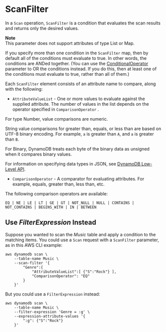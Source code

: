 # ScanFilter<a name="LegacyConditionalParameters.ScanFilter"></a>

In a `Scan` operation, `ScanFilter` is a condition that evaluates the scan results and returns only the desired values\.

**Note**  
This parameter does not support attributes of type List or Map\.

If you specify more than one condition in the `ScanFilter` map, then by default all of the conditions must evaluate to true\. In other words, the conditions are ANDed together\. \(You can use the [ConditionalOperator](LegacyConditionalParameters.ConditionalOperator.md) parameter to OR the conditions instead\. If you do this, then at least one of the conditions must evaluate to true, rather than all of them\.\)

Each `ScanFilter` element consists of an attribute name to compare, along with the following:
+  `AttributeValueList` \- One or more values to evaluate against the supplied attribute\. The number of values in the list depends on the operator specified in `ComparisonOperator` \.

  For type Number, value comparisons are numeric\.

  String value comparisons for greater than, equals, or less than are based on UTF\-8 binary encoding\. For example, `a` is greater than `A`, and `a` is greater than `B`\.

  For Binary, DynamoDB treats each byte of the binary data as unsigned when it compares binary values\.

  For information on specifying data types in JSON, see [DynamoDB Low\-Level API](Programming.LowLevelAPI.md)\.
+  `ComparisonOperator` \- A comparator for evaluating attributes\. For example, equals, greater than, less than, etc\.

  The following comparison operators are available:

   `EQ | NE | LE | LT | GE | GT | NOT_NULL | NULL | CONTAINS | NOT_CONTAINS | BEGINS_WITH | IN | BETWEEN` 

## Use *FilterExpression* Instead<a name="w66aac42c23c29c13"></a>

Suppose you wanted to scan the *Music* table and apply a condition to the matching items\. You could use a `Scan` request with a `ScanFilter` parameter, as in this AWS CLI example:

```
aws dynamodb scan \
    --table-name Music \
    --scan-filter '{
        "Genre":{
            "AttributeValueList":[ {"S":"Rock"} ],
            "ComparisonOperator": "EQ"
        }
    }'
```

But you could use a `FilterExpression` instead:

```
aws dynamodb scan \
    --table-name Music \
    --filter-expression 'Genre = :g' \
    --expression-attribute-values '{
        ":g": {"S":"Rock"} 
    }'
```